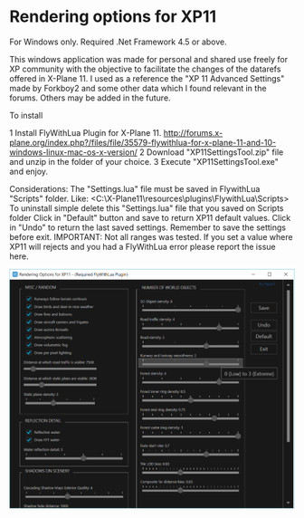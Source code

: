 # Rendering options for XP11

For Windows only. Required .Net Framework 4.5 or above.

This windows application was made for personal and shared use freely for XP community with the objective to facilitate the changes of the datarefs offered in X-Plane 11. I used as a reference the "XP 11 Advanced Settings" made by Forkboy2 and some other data which I found relevant in the forums. Others may be added in the future. 


To install

1 Install FlyWithLua Plugin for X-Plane 11. http://forums.x-plane.org/index.php?/files/file/35579-flywithlua-for-x-plane-11-and-10-windows-linux-mac-os-x-version/
2 Download "XP11SettingsTool.zip" file and unzip in the folder of your choice.
3 Execute "XP11SettingsTool.exe" and enjoy.


Considerations:
  The "Settings.lua" file must be saved in FlywithLua "Scripts" folder. Like: <C:\X-Plane11\resources\plugins\FlywithLua\Scripts>
  To uninstall simple delete this "Settings.lua" file  that you saved on Scripts folder
  Click in "Default" button and save to return XP11 default values. 
  Click in "Undo" to return the last saved settings.
  Remember to save the settings before exit. 
  IMPORTANT: Not all ranges was tested. If you set a value where XP11 will rejects and you had a FlyWithLua error please report the issue here.


![Alt Text](https://github.com/rhpa23/RenderingOptionsXP11/blob/master/XP11_Settings_Tool.png)


